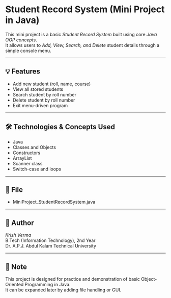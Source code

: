 # Student Record System (Mini Project in Java)

This mini project is a basic *Student Record System* built using core *Java OOP concepts*.  
It allows users to *Add, View, Search, and Delete* student details through a simple console menu.

---

## 💡 Features

- Add new student (roll, name, course)
- View all stored students
- Search student by roll number
- Delete student by roll number
- Exit menu-driven program

---

## 🛠 Technologies & Concepts Used

- Java  
- Classes and Objects  
- Constructors  
- ArrayList  
- Scanner class  
- Switch-case and loops

---

## 📁 File

- MiniProject_StudentRecordSystem.java

---

## 👤 Author

*Krish Verma*  
B.Tech (Information Technology), 2nd Year  
Dr. A.P.J. Abdul Kalam Technical University

---

## 📌 Note

This project is designed for practice and demonstration of basic Object-Oriented Programming in Java.  
It can be expanded later by adding file handling or GUI.
